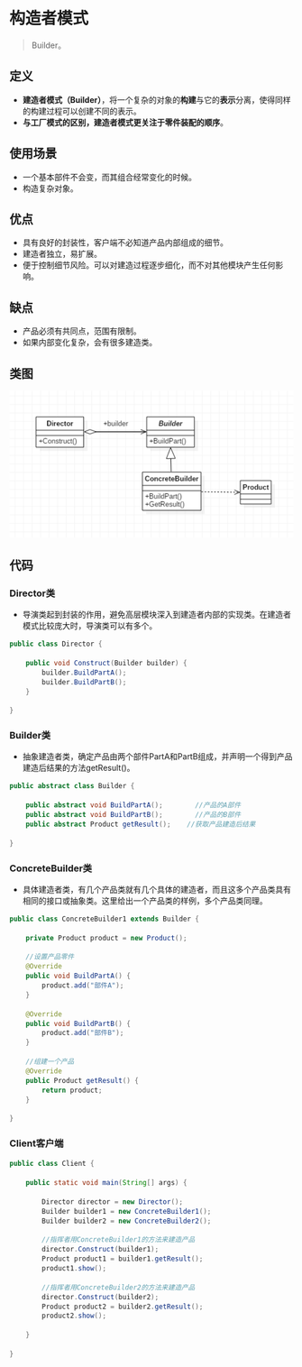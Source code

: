 # 构造者模式

>Builder。

## 定义

- **建造者模式（Builder）**，将一个复杂的对象的**构建**与它的**表示**分离，使得同样的构建过程可以创建不同的表示。
- **与工厂模式的区别，建造者模式更关注于零件装配的顺序**。

## 使用场景

- 一个基本部件不会变，而其组合经常变化的时候。
- 构造复杂对象。

## 优点

- 具有良好的封装性，客户端不必知道产品内部组成的细节。
- 建造者独立，易扩展。
- 便于控制细节风险。可以对建造过程逐步细化，而不对其他模块产生任何影响。

## 缺点

- 产品必须有共同点，范围有限制。
- 如果内部变化复杂，会有很多建造类。

## 类图

![1018770-20190618194851222-1919518130](image/1018770-20190618194851222-1919518130-20220103200924655.png)

## 代码

### Director类

- 导演类起到封装的作用，避免高层模块深入到建造者内部的实现类。在建造者模式比较庞大时，导演类可以有多个。

```java
public class Director {

    public void Construct(Builder builder) {
        builder.BuildPartA();
        builder.BuildPartB();
    }

}
```

### Builder类

-  抽象建造者类，确定产品由两个部件PartA和PartB组成，并声明一个得到产品建造后结果的方法getResult()。

```java
public abstract class Builder {
    
    public abstract void BuildPartA();        //产品的A部件
    public abstract void BuildPartB();        //产品的B部件
    public abstract Product getResult();    //获取产品建造后结果

}
```

### ConcreteBuilder类

-  具体建造者类，有几个产品类就有几个具体的建造者，而且这多个产品类具有相同的接口或抽象类。这里给出一个产品类的样例，多个产品类同理。

```java
public class ConcreteBuilder1 extends Builder {

    private Product product = new Product();

    //设置产品零件
    @Override
    public void BuildPartA() {
        product.add("部件A");
    }

    @Override
    public void BuildPartB() {
        product.add("部件B");
    }

    //组建一个产品
    @Override
    public Product getResult() {
        return product;
    }

}
```

### Client客户端

```java
public class Client {

    public static void main(String[] args) {

        Director director = new Director();
        Builder builder1 = new ConcreteBuilder1();
        Builder builder2 = new ConcreteBuilder2();

        //指挥者用ConcreteBuilder1的方法来建造产品
        director.Construct(builder1);
        Product product1 = builder1.getResult();
        product1.show();

        //指挥者用ConcreteBuilder2的方法来建造产品
        director.Construct(builder2);
        Product product2 = builder2.getResult();
        product2.show();

    }

}
```

